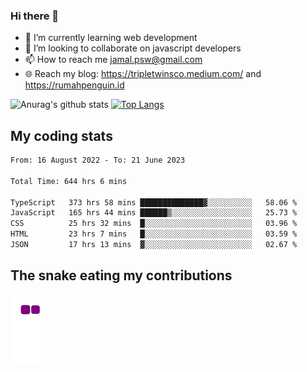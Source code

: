 ### Hi there 👋

<!--
**padepokanpenguin/padepokanpenguin** is a ✨ _special_ ✨ repository because its `README.md` (this file) appears on your GitHub profile.
-->

- 🌱 I’m currently learning  web development
- 👯 I’m looking to collaborate on javascript developers
- 📫 How to reach me jamal.psw@gmail.com
- 🌐 Reach my blog:
   https://tripletwinsco.medium.com/ and
   https://rumahpenguin.id

![Anurag's github stats](https://github-readme-stats.vercel.app/api?username=padepokanpenguin&count_private=true&disable_animations=false&show_icons=true&theme=default)
[![Top Langs](https://github-readme-stats.vercel.app/api/top-langs/?username=padepokanpenguin&theme=default&layout=compact)](https://github.com/padepokanpenguin)

## My coding stats

<!--START_SECTION:waka-->

```txt
From: 16 August 2022 - To: 21 June 2023

Total Time: 644 hrs 6 mins

TypeScript   373 hrs 58 mins ██████████████▓░░░░░░░░░░   58.06 %
JavaScript   165 hrs 44 mins ██████▒░░░░░░░░░░░░░░░░░░   25.73 %
CSS          25 hrs 32 mins  █░░░░░░░░░░░░░░░░░░░░░░░░   03.96 %
HTML         23 hrs 7 mins   █░░░░░░░░░░░░░░░░░░░░░░░░   03.59 %
JSON         17 hrs 13 mins  ▓░░░░░░░░░░░░░░░░░░░░░░░░   02.67 %
```

<!--END_SECTION:waka-->


## The snake eating my contributions
![snake gif](https://github.com/padepokanpenguin/padepokanpenguin/blob/output/github-contribution-grid-snake.gif)
